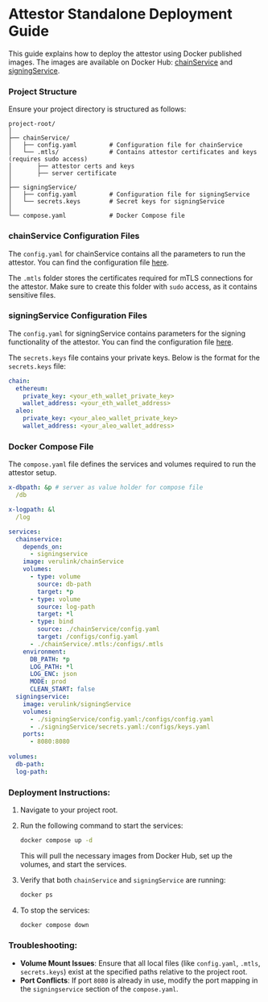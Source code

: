 # Attestor Standalone Deployment Guide

This guide explains how to deploy the attestor using Docker published images. The images are available on Docker Hub: [chainService](#) and [signingService](#).

### Project Structure

Ensure your project directory is structured as follows:

```
project-root/
│
├── chainService/
│   ├── config.yaml         # Configuration file for chainService
│   └── .mtls/              # Contains attestor certificates and keys (requires sudo access)
│       ├── attestor certs and keys
│       ├── server certificate
│
├── signingService/
│   ├── config.yaml         # Configuration file for signingService
│   └── secrets.keys        # Secret keys for signingService
│
└── compose.yaml            # Docker Compose file 
```

### chainService Configuration Files

The `config.yaml` for chainService contains all the parameters to run the attestor. You can find the configuration file [here](https://github.com/venture23-aleo/verulink/blob/main/attestor/chainService/config.yaml).

The `.mtls` folder stores the certificates required for mTLS connections for the attestor. Make sure to create this folder with `sudo` access, as it contains sensitive files.

### signingService Configuration Files

The `config.yaml` for signingService contains parameters for the signing functionality of the attestor. You can find the configuration file [here](https://github.com/venture23-aleo/verulink/blob/main/attestor/signingService/config.yaml).

The `secrets.keys` file contains your private keys. Below is the format for the `secrets.keys` file:

```yaml
chain:
  ethereum:
    private_key: <your_eth_wallet_private_key>
    wallet_address: <your_eth_wallet_address>
  aleo:
    private_key: <your_aleo_wallet_private_key>
    wallet_address: <your_aleo_wallet_address>
```

### Docker Compose File

The `compose.yaml` file defines the services and volumes required to run the attestor setup.

```yaml
x-dbpath: &p # server as value holder for compose file
  /db

x-logpath: &l
  /log

services:
  chainservice:
    depends_on:
      - signingservice
    image: verulink/chainService
    volumes:
      - type: volume
        source: db-path
        target: *p
      - type: volume
        source: log-path
        target: *l      
      - type: bind
        source: ./chainService/config.yaml
        target: /configs/config.yaml
      - ./chainService/.mtls:/configs/.mtls
    environment:
      DB_PATH: *p
      LOG_PATH: *l
      LOG_ENC: json
      MODE: prod
      CLEAN_START: false
  signingservice:
    image: verulink/signingService
    volumes:
      - ./signingService/config.yaml:/configs/config.yaml
      - ./signingService/secrets.yaml:/configs/keys.yaml
    ports:
      - 8080:8080
      
volumes:
  db-path:
  log-path:
```

### Deployment Instructions:

1. Navigate to your project root.
2. Run the following command to start the services:
   ```bash
   docker compose up -d
   ```
   This will pull the necessary images from Docker Hub, set up the volumes, and start the services.

3. Verify that both `chainService` and `signingService` are running:
    ```bash
    docker ps
    ```

4. To stop the services:
   ```bash
   docker compose down
   ```

### Troubleshooting:

- **Volume Mount Issues**: Ensure that all local files (like `config.yaml`, `.mtls`, `secrets.keys`) exist at the specified paths relative to the project root.
- **Port Conflicts**: If port `8080` is already in use, modify the port mapping in the `signingservice` section of the `compose.yaml`.